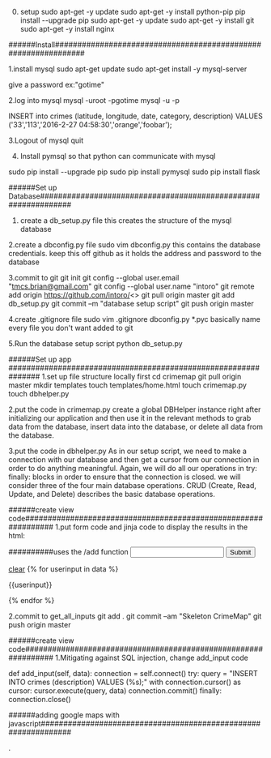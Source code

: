 0. setup
sudo apt-get -y update
sudo apt-get -y install python-pip
pip install --upgrade pip
sudo apt-get -y update
sudo apt-get -y install git
sudo apt-get -y install nginx

######Install###############################################################

1.install mysql
sudo apt-get update
sudo apt-get install -y mysql-server

  give a password  ex:"gotime"

2.log into mysql
mysql -uroot -pgotime
  mysql -u<user name> -p<password entered in at install>

INSERT into crimes (latitude, longitude, date, category, description) VALUES ('33','113','2016-2-27 04:58:30','orange','foobar');


3.Logout of mysql
quit

4. Install pymsql so that python can communicate with mysql

sudo pip install --upgrade pip
sudo pip install pymysql
sudo pip install flask

######Set up Database###############################################################
1. create a db_setup.py file
  this creates the structure of the mysql database

2.create a dbconfig.py file
sudo vim dbconfig.py
  this contains the database credentials. keep this off github as it holds the address and password to the
  database

3.commit to git
git init
git config --global user.email "tmcs.brian@gmail.com"
git config --global user.name "intoro"
git remote add origin https://github.com/intoro/<>
git pull origin master
git add db_setup.py
git commit –m "database setup script"
git push origin master

4.create .gitignore file
sudo vim .gitignore
  dbconfig.py
  *.pyc
  basically name every file you don't want added to git

5.Run the database setup script
python db_setup.py

######Set up app ###############################################################
1.set up file structure locally first
cd crimemap
git pull origin master
mkdir templates
touch templates/home.html
touch crimemap.py
touch dbhelper.py

2.put the code in crimemap.py
  create a global DBHelper instance right after initializing our application and
  then use it in the relevant methods to grab data from the database, insert data
  into the database, or delete all data from the database.

3.put the code in dbhelper.py
  As in our setup script, we need to make a connection with our database and then get a
  cursor from our connection in order to do anything meaningful. Again, we will do all
  our operations in try: finally: blocks in order to ensure that the connection is closed.
  we will consider three of the four main database operations. CRUD (Create, Read, Update, and Delete)
  describes the basic database operations.

######create view code###############################################################
1.put form code and jinja code to display the results in the html:
<form action="/add" method="POST">      ##########uses the /add function
  <input type="text" name="userinput">
  <input type="submit" value="Submit">
  </form>
<a href="/clear">clear</a>
{% for userinput in data %}
  <p>{{userinput}}</p>
  {% endfor %}


2.commit to get_all_inputs
git add .
git commit –am "Skeleton CrimeMap"
git push origin master



######create view code###############################################################
1.Mitigating against SQL injection, change add_input code

def add_input(self, data):
    connection = self.connect()
  try:
      query = "INSERT INTO crimes (description) VALUES (%s);"
      with connection.cursor() as cursor:
          cursor.execute(query, data)
          connection.commit()
      finally:
          connection.close()




######adding google maps with javascript###############################################################










.

